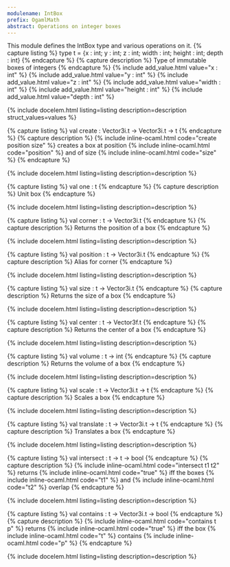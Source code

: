 ```yaml
---
modulename: IntBox 
prefix: OgamlMath
abstract: Operations on integer boxes
---
```



This module defines the IntBox type and various operations on it.
{% capture listing %}
type t = {x : int; y : int; z : int; width : int; height : int; depth : int}
{% endcapture %}
{% capture description %}
Type of immutable boxes of integers
{% endcapture %}
{% include add_value.html value="x : int" %}
{% include add_value.html value="y : int" %}
{% include add_value.html value="z : int" %}
{% include add_value.html value="width : int" %}
{% include add_value.html value="height : int" %}
{% include add_value.html value="depth : int" %}

{% include docelem.html listing=listing description=description struct_values=values  %}

{% capture listing %}
val create : Vector3i.t -> Vector3i.t -> t
{% endcapture %}
{% capture description %}
{% include inline-ocaml.html code="create position size" %} creates a box at position {% include inline-ocaml.html code="position" %} and
 of size {% include inline-ocaml.html code="size" %}
{% endcapture %}

{% include docelem.html listing=listing description=description   %}

{% capture listing %}
val one : t
{% endcapture %}
{% capture description %}
Unit box
{% endcapture %}

{% include docelem.html listing=listing description=description   %}

{% capture listing %}
val corner : t -> Vector3i.t
{% endcapture %}
{% capture description %}
Returns the position of a box
{% endcapture %}

{% include docelem.html listing=listing description=description   %}

{% capture listing %}
val position : t -> Vector3i.t
{% endcapture %}
{% capture description %}
Alias for corner
{% endcapture %}

{% include docelem.html listing=listing description=description   %}

{% capture listing %}
val size : t -> Vector3i.t
{% endcapture %}
{% capture description %}
Returns the size of a box
{% endcapture %}

{% include docelem.html listing=listing description=description   %}

{% capture listing %}
val center : t -> Vector3f.t
{% endcapture %}
{% capture description %}
Returns the center of a box
{% endcapture %}

{% include docelem.html listing=listing description=description   %}

{% capture listing %}
val volume : t -> int
{% endcapture %}
{% capture description %}
Returns the volume of a box
{% endcapture %}

{% include docelem.html listing=listing description=description   %}

{% capture listing %}
val scale : t -> Vector3i.t -> t
{% endcapture %}
{% capture description %}
Scales a box
{% endcapture %}

{% include docelem.html listing=listing description=description   %}

{% capture listing %}
val translate : t -> Vector3i.t -> t
{% endcapture %}
{% capture description %}
Translates a box
{% endcapture %}

{% include docelem.html listing=listing description=description   %}

{% capture listing %}
val intersect : t -> t -> bool
{% endcapture %}
{% capture description %}
{% include inline-ocaml.html code="intersect t1 t2" %} returns {% include inline-ocaml.html code="true" %} iff the boxes {% include inline-ocaml.html code="t1" %} and {% include inline-ocaml.html code="t2" %} overlap
{% endcapture %}

{% include docelem.html listing=listing description=description   %}

{% capture listing %}
val contains : t -> Vector3i.t -> bool
{% endcapture %}
{% capture description %}
{% include inline-ocaml.html code="contains t p" %} returns {% include inline-ocaml.html code="true" %} iff the box {% include inline-ocaml.html code="t" %} contains {% include inline-ocaml.html code="p" %}
{% endcapture %}

{% include docelem.html listing=listing description=description   %}


